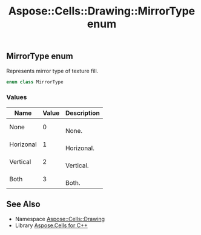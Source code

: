 ﻿---
title: Aspose::Cells::Drawing::MirrorType enum
linktitle: MirrorType
second_title: Aspose.Cells for C++ API Reference
description: 'Aspose::Cells::Drawing::MirrorType enum. Represents mirror type of texture fill in C++.'
type: docs
weight: 9400
url: /cpp/aspose.cells.drawing/mirrortype/
---
## MirrorType enum


Represents mirror type of texture fill.

```cpp
enum class MirrorType
```

### Values

| Name | Value | Description |
| --- | --- | --- |
| None | 0 | <br>None. |
| Horizonal | 1 | <br>Horizonal. |
| Vertical | 2 | <br>Vertical. |
| Both | 3 | <br>Both. |

## See Also

* Namespace [Aspose::Cells::Drawing](../)
* Library [Aspose.Cells for C++](../../)
